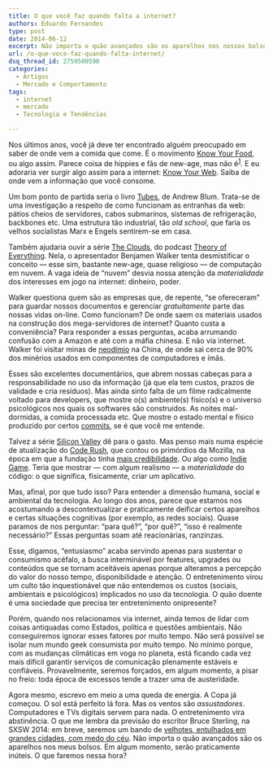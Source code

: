 ```yaml
---
title: O que você faz quando falta a internet?
authors: Eduardo Fernandes
type: post
date: 2014-06-12
excerpt: Não importa o quão avançados são os aparelhos nos nossos bolsos. Em algum momento, serão praticamente inúteis.
url: /o-que-voce-faz-quando-falta-internet/
dsq_thread_id: 2759500590
categories:
  - Artigos
  - Mercado e Comportamento
tags:
  - internet
  - mercado
  - Tecnologia e Tendências

---
```

Nos últimos anos, você já deve ter encontrado alguém preocupado em saber de onde vem a comida que come. É o movimento [Know Your Food][1], ou algo assim. Parece coisa de hippies e fãs de new-age, mas não é<sup id="fnref:1"><a href="1" rel="footnote">1</a></sup>. E eu adoraria ver surgir algo assim para a internet: [Know Your Web][2]. Saiba de onde vem a informação que você consome.

Um bom ponto de partida seria o livro [Tubes][3], de Andrew Blum. Trata-se de uma investigação a respeito de como funcionam as entranhas da web: pátios cheios de servidores, cabos submarinos, sistemas de refrigeração, backbones etc. Uma estrutura tão industrial, tão _old school_, que faria os velhos socialistas Marx e Engels sentirem-se em casa.

Também ajudaria ouvir a série [The Clouds][4], do podcast [Theory of Everything][5]. Nela, o apresentador Benjamen Walker tenta desmistificar o conceito — esse sim, bastante new-age, quase religioso — de computação em nuvem. A vaga ideia de &#8220;nuvem&#8221; desvia nossa atenção da _materialidade_ dos interesses em jogo na internet: dinheiro, poder.

Walker questiona quem são as empresas que, de repente, &#8220;se ofereceram&#8221; para guardar nossos documentos e gerenciar _gratuitamente_ parte das nossas vidas on-line. Como funcionam? De onde saem os materiais usados na construção dos mega-servidores de internet? Quanto custa a conveniência? Para responder a essas perguntas, acaba arrumando confusão com a Amazon e até com a máfia chinesa. E não via internet. Walker foi visitar minas de [neodímio][6] na China, de onde sai cerca de 90% dos minérios usados em componentes de computadores e ímãs.

Esses são excelentes documentários, que abrem nossas cabeças para a responsabilidade no uso da informação (já que ela tem custos, prazos de validade e cria resíduos). Mas ainda sinto falta de um filme radicalmente voltado para developers, que mostre o(s) ambiente(s) físico(s) e o universo psicológicos nos quais os softwares são construídos. As noites mal-dormidas, a comida processada etc. Que mostre o estado mental e físico produzido por certos [commits][7], se é que você me entende.

Talvez a série [Silicon Valley][8] dê para o gasto. Mas penso mais numa espécie de atualização do [Code Rush][9], que contou os primórdios da Mozilla, na época em que a fundação tinha [mais credibilidade][10]. Ou algo como [Indie Game][11]. Teria que mostrar — com algum realismo — a _materialidade_ do código: o que significa, fisicamente, criar um aplicativo.

Mas, afinal, por que tudo isso? Para entender a dimensão humana, social e ambiental da tecnologia. Ao longo dos anos, parece que estamos nos acostumando a descontextualizar e praticamente deificar certos aparelhos e certas situações cognitivas (por exemplo, as redes sociais). Quase paramos de nos perguntar: &#8220;para quê?&#8221;, &#8220;por quê?&#8221;, &#8220;isso é realmente necessário?&#8221; Essas perguntas soam até reacionárias, ranzinzas.

Esse, digamos, &#8220;entusiasmo&#8221; acaba servindo apenas para sustentar o consumismo acéfalo, a busca interminável por features, upgrades ou conteúdos que se tornam aceitáveis apenas porque alteramos a percepção do valor do nosso tempo, disponibilidade e atenção. O entretenimento virou um culto tão inquestionável que não entendemos os custos (sociais, ambientais e psicológicos) implicados no uso da tecnologia. O quão doente é uma sociedade que precisa ter entretenimento onipresente?

Porém, quando nos relacionamos via internet, ainda temos de lidar com coisas antiquadas como Estados, política e questões ambientais. Não conseguiremos ignorar esses fatores por muito tempo. Não será possível se isolar num mundo geek consumista por muito tempo. No mínimo porque, com as mudanças climáticas em voga no planeta, está ficando cada vez mais difícil garantir serviços de comunicação plenamente estáveis e confiáveis. Provavelmente, seremos forçados, em algum momento, a pisar no freio: toda época de excessos tende a trazer uma de austeridade.

Agora mesmo, escrevo em meio a uma queda de energia. A Copa já começou. O sol está perfeito lá fora. Mas os ventos são _assustadores_. Computadores e TVs digitais servem para nada. O entretenimento vira abstinência. O que me lembra da previsão do escritor Bruce Sterling, na SXSW 2014: em breve, seremos um bando de [velhotes, entulhados em grandes cidades, com medo do céu][12]. Não importa o quão avançados são os aparelhos nos meus bolsos. Em algum momento, serão praticamente inúteis. O que faremos nessa hora?

[^1]:    
    Tente traçar um pedaço de bacon após ver um porco ser morto. A experiência será completamente outra.<a href="1" rev="footnote">&#8617;</a>

 [1]: http://www.usda.gov/wps/portal/usda/knowyourfarmer?navid=KNOWYOURFARMER
 [2]: https://www.google.com/goodtoknow/web/101/
 [3]: http://www.amazon.com/Tubes-A-Journey-Center-Internet/dp/0061994952
 [4]: http://toe.prx.org/2013/04/toe-01-the-clouds-part-one/
 [5]: http://toe.prx.org/
 [6]: https://en.wikipedia.org/wiki/Neodymium
 [7]: http://git-scm.com/docs/gittutorial
 [8]: http://goo.gl/eY0oCw
 [9]: https://www.youtube.com/watch?v=u404SLJj7ig
 [10]: http://craphound.com/?p=5198
 [11]: http://buy.indiegamethemovie.com/
 [12]: http://caosordenado.com/bruce-sterling-como-aterrorizar-geeks-na-sxsw/